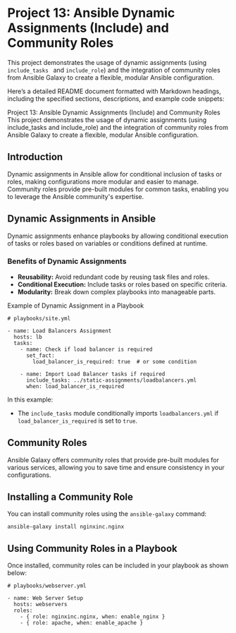 # Project 13: Ansible Dynamic Assignments (Include) and Community Roles
This project demonstrates the usage of dynamic assignments (using `include_tasks ` and `include_role`) and the integration of community roles from Ansible Galaxy to create a flexible, modular Ansible configuration.


Here’s a detailed README document formatted with Markdown headings, including the specified sections, descriptions, and example code snippets:

Project 13: Ansible Dynamic Assignments (Include) and Community Roles
This project demonstrates the usage of dynamic assignments (using include_tasks and include_role) and the integration of community roles from Ansible Galaxy to create a flexible, modular Ansible configuration.


## Introduction

Dynamic assignments in Ansible allow for conditional inclusion of tasks or roles, making configurations more modular and easier to manage. Community roles provide pre-built modules for common tasks, enabling you to leverage the Ansible community's expertise.

## Dynamic Assignments in Ansible
Dynamic assignments enhance playbooks by allowing conditional execution of tasks or roles based on variables or conditions defined at runtime.

### Benefits of Dynamic Assignments

- **Reusability:** Avoid redundant code by reusing task files and roles.
- **Conditional Execution:** Include tasks or roles based on specific criteria.
- **Modularity:** Break down complex playbooks into manageable parts.

Example of Dynamic Assignment in a Playbook

```
# playbooks/site.yml

- name: Load Balancers Assignment
  hosts: lb
  tasks:
    - name: Check if load balancer is required
      set_fact:
        load_balancer_is_required: true  # or some condition

    - name: Import Load Balancer tasks if required
      include_tasks: ../static-assignments/loadbalancers.yml
      when: load_balancer_is_required
```
In this example:

- The `include_tasks` module conditionally imports `loadbalancers.yml` if `load_balancer_is_required` is set to `true`.

## Community Roles

Ansible Galaxy offers community roles that provide pre-built modules for various services, allowing you to save time and ensure consistency in your configurations.

## Installing a Community Role

You can install community roles using the `ansible-galaxy` command:

```
ansible-galaxy install nginxinc.nginx
```

## Using Community Roles in a Playbook
Once installed, community roles can be included in your playbook as shown below:

```
# playbooks/webserver.yml

- name: Web Server Setup
  hosts: webservers
  roles:
    - { role: nginxinc.nginx, when: enable_nginx }
    - { role: apache, when: enable_apache }
```

